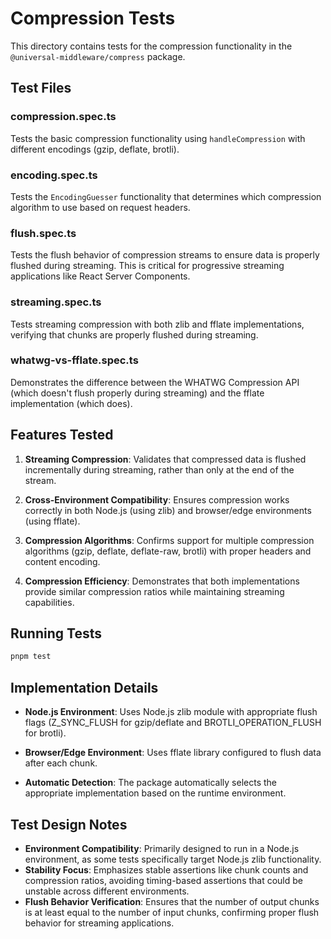 # Compression Tests

This directory contains tests for the compression functionality in the `@universal-middleware/compress` package.

## Test Files

### compression.spec.ts
Tests the basic compression functionality using `handleCompression` with different encodings (gzip, deflate, brotli).

### encoding.spec.ts
Tests the `EncodingGuesser` functionality that determines which compression algorithm to use based on request headers.

### flush.spec.ts
Tests the flush behavior of compression streams to ensure data is properly flushed during streaming. This is critical for progressive streaming applications like React Server Components.

### streaming.spec.ts
Tests streaming compression with both zlib and fflate implementations, verifying that chunks are properly flushed during streaming.

### whatwg-vs-fflate.spec.ts
Demonstrates the difference between the WHATWG Compression API (which doesn't flush properly during streaming) and the fflate implementation (which does).

## Features Tested

1. **Streaming Compression**: Validates that compressed data is flushed incrementally during streaming, rather than only at the end of the stream.

2. **Cross-Environment Compatibility**: Ensures compression works correctly in both Node.js (using zlib) and browser/edge environments (using fflate).

3. **Compression Algorithms**: Confirms support for multiple compression algorithms (gzip, deflate, deflate-raw, brotli) with proper headers and content encoding.

4. **Compression Efficiency**: Demonstrates that both implementations provide similar compression ratios while maintaining streaming capabilities.

## Running Tests

```bash
pnpm test
```

## Implementation Details

- **Node.js Environment**: Uses Node.js zlib module with appropriate flush flags (Z_SYNC_FLUSH for gzip/deflate and BROTLI_OPERATION_FLUSH for brotli).

- **Browser/Edge Environment**: Uses fflate library configured to flush data after each chunk.

- **Automatic Detection**: The package automatically selects the appropriate implementation based on the runtime environment.

## Test Design Notes

- **Environment Compatibility**: Primarily designed to run in a Node.js environment, as some tests specifically target Node.js zlib functionality.
- **Stability Focus**: Emphasizes stable assertions like chunk counts and compression ratios, avoiding timing-based assertions that could be unstable across different environments.
- **Flush Behavior Verification**: Ensures that the number of output chunks is at least equal to the number of input chunks, confirming proper flush behavior for streaming applications.
